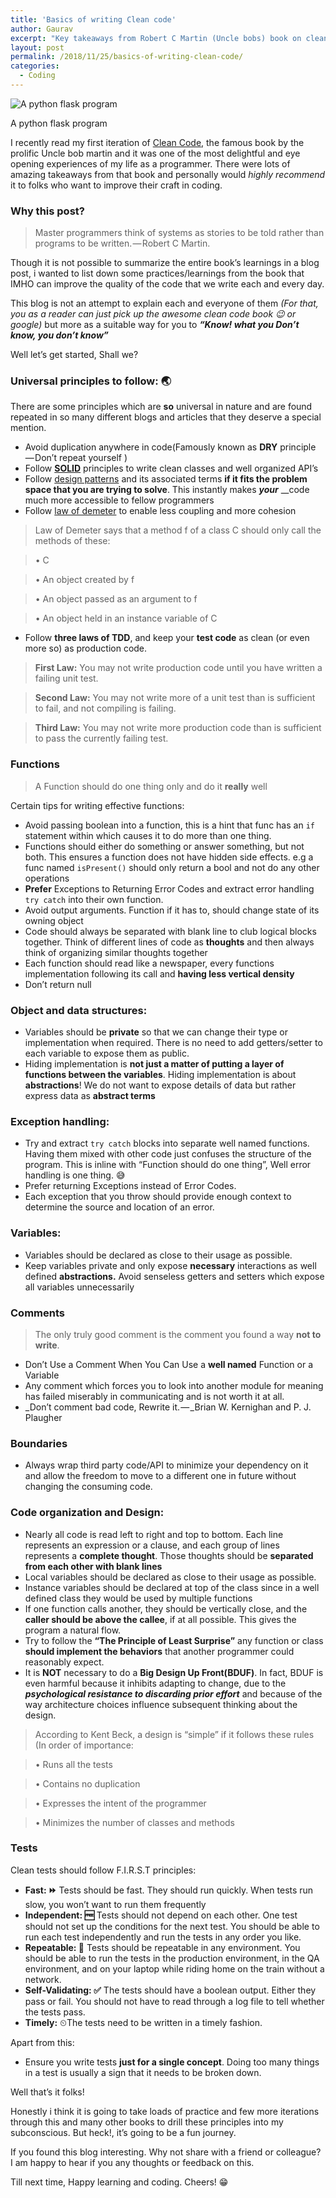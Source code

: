 ```yaml
---
title: 'Basics of writing Clean code'
author: Gaurav
excerpt: "Key takeaways from Robert C Martin (Uncle bobs) book on clean code"
layout: post
permalink: /2018/11/25/basics-of-writing-clean-code/
categories:
  - Coding
---
```


![A python flask program](https://cdn-images-1.medium.com/max/800/0*bPi6O9LvzPGB8CGo)

A python flask program

I recently read my first iteration of <a href="https://www.amazon.in/dp/B001GSTOAM/ref=dp-kindle-redirect?_encoding=UTF8&btkr=1" target="_blank">Clean Code</a>, the famous book by the prolific Uncle bob martin and it was one of the most delightful and eye opening experiences of my life as a programmer. There were lots of amazing takeaways from that book and personally would _highly recommend_ it to folks who want to improve their craft in coding.

### Why this&nbsp;post?

> Master programmers think of systems as stories to be told rather than programs to be written. — Robert C Martin.

Though it is not possible to summarize the entire book’s learnings in a blog post, i wanted to list down some practices/learnings from the book that IMHO can improve the quality of the code that we write each and every day.

This blog is not an attempt to explain each and everyone of them _(For that, you as a reader can just pick up the awesome clean code book 😉 or google)_ but more as a suitable way for you to **_“Know! what you Don’t know, you don’t know”_**

Well let’s get started, Shall we?

### Universal principles to follow:&nbsp;🌏

There are some principles which are **so** universal in nature and are found repeated in so many different blogs and articles that they deserve a special mention.

  * Avoid duplication anywhere in code(Famously known as **DRY** principle — Don’t repeat yourself )
  * Follow <a href="https://dzone.com/articles/the-solid-principles-in-real-life" target="_blank"><strong>SOLID</strong></a> principles to write clean classes and well organized API’s
  * Follow <a href="https://sourcemaking.com/design_patterns" target="_blank">design patterns</a> and its associated terms **if it fits the problem space that you are trying to solve**. This instantly makes **_your_** __code much more accessible to fellow programmers
  * Follow <a href="https://dzone.com/articles/the-genius-of-the-law-of-demeter" target="_blank">law of demeter</a> to enable less coupling and more cohesion

> Law of Demeter says that a method f of a class C should only call the methods of these:

> • C

> • An object created by f

> • An object passed as an argument to f

> • An object held in an instance variable of C

  * Follow **three laws of TDD**, and keep your **test code** as clean (or even more so) as production code.

> **First Law:** You may not write production code until you have written a failing unit test.

> **Second Law:** You may not write more of a unit test than is sufficient to fail, and not compiling is failing.

> **Third Law:** You may not write more production code than is sufficient to pass the currently failing test.

### Functions

> A Function should do one thing only and do it **really** well

Certain tips for writing effective functions:

  * Avoid passing boolean into a function, this is a hint that func has an `if` statement within which causes it to do more than one thing.
  * Functions should either do something or answer something, but not both. This ensures a function does not have hidden side effects. e.g a func named `isPresent()` should only return a bool and not do any other operations
  * **Prefer** Exceptions to Returning Error Codes and extract error handling `try catch` into their own function.
  * Avoid output arguments. Function if it has to, should change state of its owning object
  * Code should always be separated with blank line to club logical blocks together. Think of different lines of code as **thoughts** and then always think of organizing similar thoughts together
  * Each function should read like a newspaper, every functions implementation following its call and **having less vertical density**
  * Don’t return null

### Object and data structures:

  * Variables should be **private** so that we can change their type or implementation when required. There is no need to add getters/setter to each variable to expose them as public.
  * Hiding implementation is **not just a matter of putting a layer of functions between the variables**. Hiding implementation is about **abstractions**! We do not want to expose details of data but rather express data as **abstract terms**

### **Exception handling:**

  * Try and extract `try catch` blocks into separate well named functions. Having them mixed with other code just confuses the structure of the program. This is inline with “Function should do one thing”, Well error handling is one thing. 😅
  * Prefer returning Exceptions instead of Error Codes.
  * Each exception that you throw should provide enough context to determine the source and location of an error.

### Variables:

  * Variables should be declared as close to their usage as possible.
  * Keep variables private and only expose **necessary** interactions as well defined **abstractions.** Avoid senseless getters and setters which expose all variables unnecessarily

### Comments

> The only truly good comment is the comment you found a way **not to write**.

  * Don’t Use a Comment When You Can Use a **well named** Function or a Variable
  * Any comment which forces you to look into another module for meaning has failed miserably in communicating and is not worth it at all.
  * _Don’t comment bad code, Rewrite it. — _Brian W. Kernighan and P. J. Plaugher

### Boundaries

  * Always wrap third party code/API to minimize your dependency on it and allow the freedom to move to a different one in future without changing the consuming code.

### Code organization and&nbsp;Design:

  * Nearly all code is read left to right and top to bottom. Each line represents an expression or a clause, and each group of lines represents a **complete thought**. Those thoughts should be **separated from each other with blank lines**
  * Local variables should be declared as close to their usage as possible.
  * Instance variables should be declared at top of the class since in a well defined class they would be used by multiple functions
  * If one function calls another, they should be vertically close, and the **caller should be above the callee**, if at all possible. This gives the program a natural flow.
  * Try to follow the **“The Principle of Least Surprise”** any function or class **should implement the behaviors** that another programmer could reasonably expect.
  * It is **NOT** necessary to do a **Big Design Up Front(BDUF)**. In fact, BDUF is even harmful because it inhibits adapting to change, due to the **_psychological resistance to discarding prior effort_** and because of the way architecture choices influence subsequent thinking about the design.

> According to Kent Beck, a design is “simple” if it follows these rules (In order of importance:

> • Runs all the tests

> • Contains no duplication

> • Expresses the intent of the programmer

> • Minimizes the number of classes and methods

### Tests

Clean tests should follow F.I.R.S.T principles:

  * **Fast: ⏩** Tests should be fast. They should run quickly. When tests run slow, you won’t want to run them frequently
  * **Independent: 🆓** Tests should not depend on each other. One test should not set up the conditions for the next test. You should be able to run each test independently and run the tests in any order you like.
  * **Repeatable: 🔁** Tests should be repeatable in any environment. You should be able to run the tests in the production environment, in the QA environment, and on your laptop while riding home on the train without a network.
  * **Self-Validating: ✅** The tests should have a boolean output. Either they pass or fail. You should not have to read through a log file to tell whether the tests pass.
  * **Timely:** ⏲The tests need to be written in a timely fashion.

Apart from this:

  * Ensure you write tests **just for a single concept**. Doing too many things in a test is usually a sign that it needs to be broken down.

Well that’s it folks!

Honestly i think it is going to take loads of practice and few more iterations through this and many other books to drill these principles into my subconscious. But heck!, it’s going to be a fun journey.

If you found this blog interesting. Why not share with a friend or colleague? I am happy to hear if you any thoughts or feedback on this.

Till next time, Happy learning and coding. Cheers! 😁